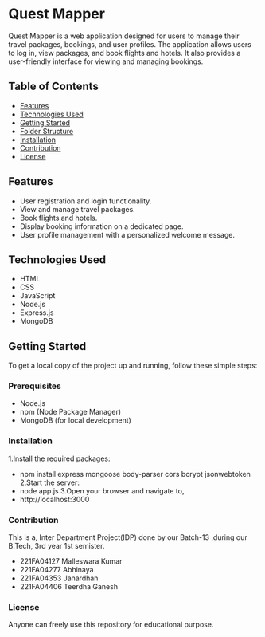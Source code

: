 # Quest Mapper

Quest Mapper is a web application designed for users to manage their travel packages, bookings, and user profiles. The application allows users to log in, view packages, and book flights and hotels. It also provides a user-friendly interface for viewing and managing bookings.

## Table of Contents

- [Features](#features)
- [Technologies Used](#technologies-used)
- [Getting Started](#getting-started)
- [Folder Structure](#folder-structure)
- [Installation](#installation)
- [Contribution](#contribution)
- [License](#license)

## Features

- User registration and login functionality.
- View and manage travel packages.
- Book flights and hotels.
- Display booking information on a dedicated page.
- User profile management with a personalized welcome message.

## Technologies Used

- HTML
- CSS
- JavaScript
- Node.js
- Express.js
- MongoDB

## Getting Started

To get a local copy of the project up and running, follow these simple steps:

### Prerequisites

- Node.js
- npm (Node Package Manager)
- MongoDB (for local development)

### Installation

1.Install the required packages:
-    npm install express mongoose body-parser cors bcrypt jsonwebtoken
2.Start the server:
-    node app.js
  3.Open your browser and navigate to,
-    http://localhost:3000

### Contribution
This is a, Inter Department Project(IDP) done by our Batch-13 ,during our B.Tech, 3rd year 1st semister.
- 221FA04127 Malleswara Kumar
- 221FA04277 Abhinaya
- 221FA04353 Janardhan
- 221FA04406 Teerdha Ganesh

### License
Anyone can freely use this repository for educational purpose.
